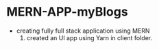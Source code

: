 # MERN-APP-myBlogs

- creating fully full stack application using MERN
    1. created an UI app using Yarn in client folder.
